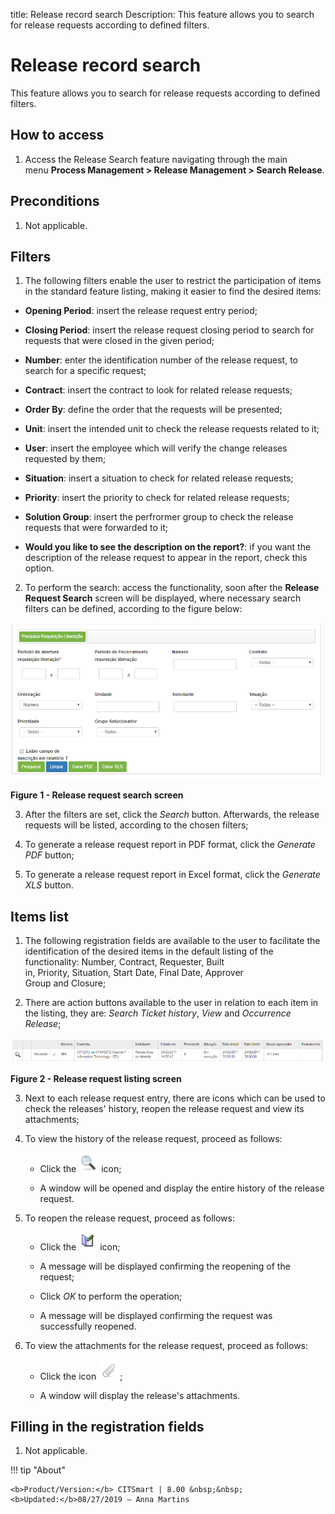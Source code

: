 title: Release record search
Description: This feature allows you to search for release requests according to defined filters.

# Release record search

This feature allows you to search for release requests according to defined
filters.

How to access
-------------

1.  Access the Release Search feature navigating through the main
    menu **Process Management > Release Management > Search Release**.

Preconditions
-------------

1.  Not applicable.

Filters
-------

1.  The following filters enable the user to restrict the participation of items
    in the standard feature listing, making it easier to find the desired items:

   -   **Opening Period**: insert the release request entry period;

   -   **Closing Period**: insert the release request closing period to search for
    requests that were closed in the given period;

   -   **Number**: enter the identification number of the release request, to
    search for a specific request;

   -   **Contract**: insert the contract to look for related release requests;

   -   **Order By**: define the order that the requests will be presented;

   -   **Unit**: insert the intended unit to check the release requests related to
    it;

   -   **User**: insert the employee which will verify the change releases
    requested by them;

   -   **Situation**: insert a situation to check for related release requests;

   -   **Priority**: insert the priority to check for related release requests;

   -   **Solution Group**: insert the perfrormer group to check the release
    requests that were forwarded to it;

   -   **Would you like to see the description on the report?**: if you want the
    description of the release request to appear in the report, check this
    option.

2.  To perform the search: access the functionality, soon after the **Release
    Request Search** screen will be displayed, where necessary search filters
    can be defined, according to the figure below:

   ![figure](images/log-1.png)
   
   **Figure** **1 - Release request search screen**

3.  After the filters are set, click the *Search* button. Afterwards, the
    release requests will be listed, according to the chosen filters;

4.  To generate a release request report in PDF format, click the *Generate
    PDF* button;

5.  To generate a release request report in Excel format, click the *Generate
    XLS* button.

Items list
----------

1.  The following registration fields are available to the user to facilitate
    the identification of the desired items in the default listing of the
    functionality: Number, Contract, Requester, Built
    in, Priority, Situation, Start Date, Final
    Date, Approver Group and Closure;

2.  There are action buttons available to the user in relation to each item in
    the listing, they are: *Search Ticket history*, *View* and *Occurrence
    Release*;

   ![figure](images/log-2.png)
   
   **Figure 2 - Release request listing screen**

3.  Next to each release request entry, there are icons which can be used to
    check the releases' history, reopen the release request and view its
    attachments;

4.  To view the history of the release request, proceed as follows:

    -   Click the ![figure](images/log-3.png) icon;

    -   A window will be opened and display the entire history of the release
        request.

5.  To reopen the release request, proceed as follows:

    -   Click the ![figure](images/log-4.png) icon;

    -   A message will be displayed confirming the reopening of the request;

    -   Click *OK* to perform the operation;

    -   A message will be displayed confirming the request was successfully
        reopened.

6.  To view the attachments for the release request, proceed as follows:

    -   Click the icon ![figure](images/log-5.png);

    -   A window will display the release's attachments.

Filling in the registration fields
----------------------------------

1.  Not applicable.


!!! tip "About"

    <b>Product/Version:</b> CITSmart | 8.00 &nbsp;&nbsp;
    <b>Updated:</b>08/27/2019 – Anna Martins

